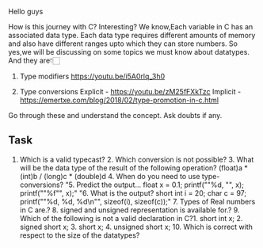 Hello guys

How is this journey with C? Interesting?
We know,Each variable in C has an associated data type. Each data type requires different amounts of memory and also have different ranges upto which they can store numbers. So yes,we will be discussing on some topics we must know about datatypes. And they are👇🏻

1. Type modifiers
https://youtu.be/i5A0rlq_3h0

2. Type conversions
Explicit - https://youtu.be/zM25fFXkTzc
Implicit - https://emertxe.com/blog/2018/02/type-promotion-in-c.html

Go through these and understand the concept. Ask doubts if any.


## Task
1. Which is a valid typecast?	2. Which conversion is not possible?	 3. What will be the data type of the result of the following operation? (float)a * (int)b / (long)c * (double)d	4. When do you need to use type-conversions?	"5. Predict the output...    float x = 0.1;        printf(""%d, "", x);        printf(""%f"", x);"	"6. What is the output?   short int i = 20;        char c = 97;        printf(""%d, %d, %d\n"", sizeof(i), sizeof(c));"	7. Types of Real numbers in C are.?	8. signed and unsigned representation is available for.?	9. Which of the following is not a valid declaration in C?1. short int x;                   2. signed short x;     3. short x;     4. unsigned short x;	10. Which is correct with respect to the size of the datatypes?  
